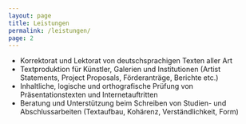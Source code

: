 ```yaml
---
layout: page
title: Leistungen
permalink: /leistungen/
page: 2
---
```


  * Korrektorat und Lektorat von deutschsprachigen Texten aller Art
  * Textproduktion für Künstler, Galerien und Institutionen (Artist Statements, Project Proposals, Förderanträge, Berichte etc.)
  * Inhaltliche, logische und orthografische Prüfung von Präsentationstexten und Internetauftritten
  * Beratung und Unterstützung beim Schreiben von Studien- und Abschlussarbeiten (Textaufbau, Kohärenz, Verständlichkeit, Form)
